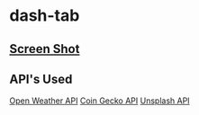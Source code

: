 # dash-tab
[Screen Shot](https://i.imgur.com/Sj2fhCq.png)
----
## API's Used
[Open Weather API](https://openweathermap.org/api)
[Coin Gecko API](https://www.coingecko.com/en/api/documentation)
[Unsplash API](https://unsplash.com/documentation)
